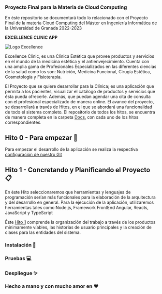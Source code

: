 ### Proyecto Final para la Materia de Cloud Computing 

En éste repositorio se documentará todo lo relacionado con el Proyecto Final de la materia Cloud Computing del Máster en Ingeniería Informática de la Universidad de Granada 2022-2023


**EXCELLENCE CLINIC APP**

![Logo Excellence](https://user-images.githubusercontent.com/116747654/200843216-51b8959e-dc84-4b81-900c-e7b83a9cb35e.jpg)



Excellence Clinic, es una Clínica Estética que provee productos y servicios en el mundo de la medicina estética y el antienvejecimiento. Cuenta con una amplia gama de Profesionales Especializados en las diferentes ciencias de la salud como los son: Nutrición, Medicina Funcional, Cirugía Estética, Cosmetología y Fisioterapia. 

El Proyecto que se quiere desarrollar para la Clínica; es una aplicación que permita a los pacientes, visualizar el catálogo de productos y servicios que ésta pueda ofrecerle. Además, que puedan agendar una cita de consulta con el profesional especializado de manera online. El avance del proyecto, se desarrollará a través de Hitos, en el que se abordará una funcionalidad de todo el sistema completo. El repositorio de todos los hitos, se encuentra de manera completa en la carpeta [Docs](https://github.com/dalkisbustos/Proyecto_Final/tree/main/Docs), con cada uno de los hitos correspondientes.

##  Hito 0 - Para empezar 🚀

Para empezar el desarrollo de la aplicación se realiza la respectiva [configuración de nuestro Git](https://github.com/dalkisbustos/Proyecto_Final/tree/main/Docs/Hito%200)

##  Hito 1 - Concretando y Planificando el Proyecto 📋

En éste Hito seleccionaremos que herramientas y lenguajes de programación serían más funcionales para la elaboración de la arquitectura y del desarrollo en general. 
Para la ejecución de la aplicación, utilizaremos herramientas tales como Node.js, Framework FrontEnd Angular, Reacts, JavaScript y TypeScript

Éste [Hito 1](https://github.com/dalkisbustos/Proyecto_Final/blob/main/Docs/Hito%201/Readme.md) comprende la organización del trabajo a través de los productos mínimamente víables, las historias de usuario principales y la creación de clases para las entidades del sistema.



### Instalación 🔧



### Pruebas 💻



### Despliegue ✨



### Hecho a mano y con mucho amor en ❤
